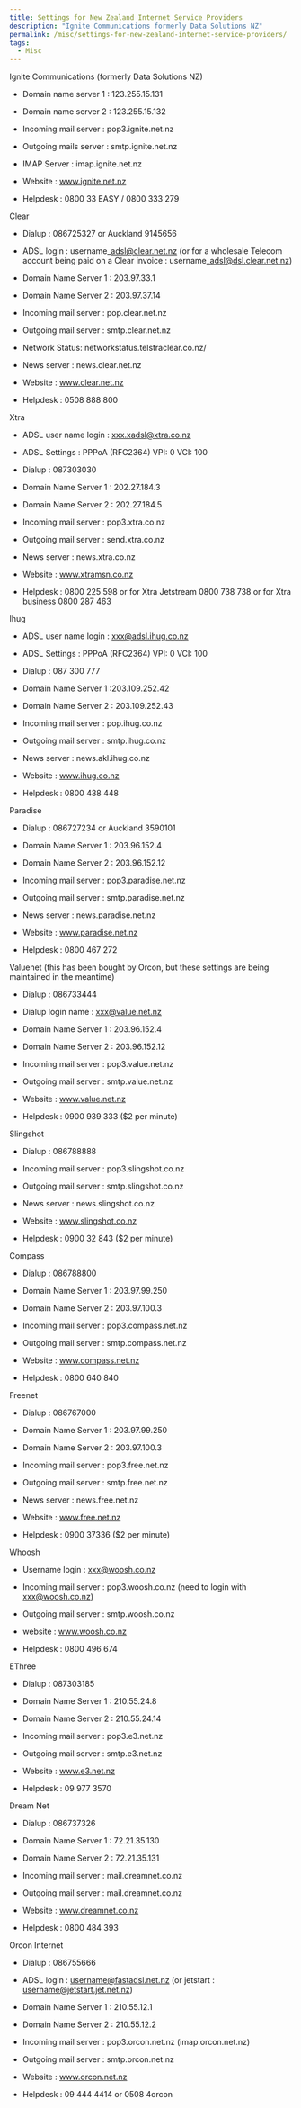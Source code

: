 ```yaml
---
title: Settings for New Zealand Internet Service Providers
description: "Ignite Communications formerly Data Solutions NZ"
permalink: /misc/settings-for-new-zealand-internet-service-providers/
tags:
  - Misc
---
```

Ignite Communications (formerly Data Solutions NZ)

* Domain name server 1 : 123.255.15.131
  
* Domain name server 2 : 123.255.15.132
  
* Incoming mail server : pop3.ignite.net.nz
  
* Outgoing mails server : smtp.ignite.net.nz
  
* IMAP Server : imap.ignite.net.nz
  
* Website : www.ignite.net.nz
  
* Helpdesk : 0800 33 EASY / 0800 333 279

Clear

* Dialup : 086725327 or Auckland 9145656
  
* ADSL login : username\_adsl@clear.net.nz (or for a wholesale Telecom account being paid on a Clear invoice : username\_adsl@dsl.clear.net.nz)
  
* Domain Name Server 1 : 203.97.33.1
  
* Domain Name Server 2 : 203.97.37.14
  
* Incoming mail server : pop.clear.net.nz
  
* Outgoing mail server : smtp.clear.net.nz
  
* Network Status: networkstatus.telstraclear.co.nz/
  
* News server : news.clear.net.nz
  
* Website : www.clear.net.nz
  
* Helpdesk : 0508 888 800

Xtra

* ADSL user name login : xxx.xadsl@xtra.co.nz
  
* ADSL Settings : PPPoA (RFC2364) VPI: 0 VCI: 100
  
* Dialup : 087303030
  
* Domain Name Server 1 : 202.27.184.3
  
* Domain Name Server 2 : 202.27.184.5
  
* Incoming mail server : pop3.xtra.co.nz
  
* Outgoing mail server : send.xtra.co.nz
  
* News server : news.xtra.co.nz
  
* Website : www.xtramsn.co.nz
  
* Helpdesk : 0800 225 598 or for Xtra Jetstream 0800 738 738 or for Xtra business 0800 287 463

Ihug

* ADSL user name login : xxx@adsl.ihug.co.nz
  
* ADSL Settings : PPPoA (RFC2364) VPI: 0 VCI: 100
  
* Dialup : 087 300 777
  
* Domain Name Server 1 :203.109.252.42
  
* Domain Name Server 2 : 203.109.252.43
  
* Incoming mail server : pop.ihug.co.nz
  
* Outgoing mail server : smtp.ihug.co.nz
  
* News server : news.akl.ihug.co.nz
  
* Website : www.ihug.co.nz
  
* Helpdesk : 0800 438 448

Paradise

* Dialup : 086727234 or Auckland 3590101
  
* Domain Name Server 1 : 203.96.152.4
  
* Domain Name Server 2 : 203.96.152.12
  
* Incoming mail server : pop3.paradise.net.nz
  
* Outgoing mail server : smtp.paradise.net.nz
  
* News server : news.paradise.net.nz
  
* Website : www.paradise.net.nz
  
* Helpdesk : 0800 467 272

Valuenet (this has been bought by Orcon, but these settings are being maintained in the meantime)

* Dialup : 086733444
  
* Dialup login name : xxx@value.net.nz
  
* Domain Name Server 1 : 203.96.152.4
  
* Domain Name Server 2 : 203.96.152.12
  
* Incoming mail server : pop3.value.net.nz
  
* Outgoing mail server : smtp.value.net.nz
  
* Website : www.value.net.nz
  
* Helpdesk : 0900 939 333 ($2 per minute)

Slingshot

* Dialup : 086788888
  
* Incoming mail server : pop3.slingshot.co.nz
  
* Outgoing mail server : smtp.slingshot.co.nz
  
* News server : news.slingshot.co.nz
  
* Website : www.slingshot.co.nz
  
* Helpdesk : 0900 32 843 ($2 per minute)

Compass

* Dialup : 086788800
  
* Domain Name Server 1 : 203.97.99.250
  
* Domain Name Server 2 : 203.97.100.3
  
* Incoming mail server : pop3.compass.net.nz
  
* Outgoing mail server : smtp.compass.net.nz
  
* Website : www.compass.net.nz
  
* Helpdesk : 0800 640 840

Freenet

* Dialup : 086767000
  
* Domain Name Server 1 : 203.97.99.250
  
* Domain Name Server 2 : 203.97.100.3
  
* Incoming mail server : pop3.free.net.nz
  
* Outgoing mail server : smtp.free.net.nz
  
* News server : news.free.net.nz
  
* Website : www.free.net.nz
  
* Helpdesk : 0900 37336 ($2 per minute)

Whoosh

* Username login : xxx@woosh.co.nz
  
* Incoming mail server : pop3.woosh.co.nz (need to login with xxx@woosh.co.nz)
  
* Outgoing mail server : smtp.woosh.co.nz
  
* website : www.woosh.co.nz
  
* Helpdesk : 0800 496 674

EThree

* Dialup : 087303185
  
* Domain Name Server 1 : 210.55.24.8
  
* Domain Name Server 2 : 210.55.24.14
  
* Incoming mail server : pop3.e3.net.nz
  
* Outgoing mail server : smtp.e3.net.nz
  
* Website : www.e3.net.nz
  
* Helpdesk : 09 977 3570

Dream Net

* Dialup : 086737326
  
* Domain Name Server 1 : 72.21.35.130
  
* Domain Name Server 2 : 72.21.35.131
  
* Incoming mail server : mail.dreamnet.co.nz
  
* Outgoing mail server : mail.dreamnet.co.nz
  
* Website : www.dreamnet.co.nz
  
* Helpdesk : 0800 484 393

Orcon Internet
  
* Dialup : 086755666
  
* ADSL login : username@fastadsl.net.nz (or jetstart : username@jetstart.jet.net.nz)
  
* Domain Name Server 1 : 210.55.12.1
  
* Domain Name Server 2 : 210.55.12.2
  
* Incoming mail server : pop3.orcon.net.nz (imap.orcon.net.nz)
  
* Outgoing mail server : smtp.orcon.net.nz
  
* Website : www.orcon.net.nz
  
* Helpdesk : 09 444 4414 or 0508 4orcon

